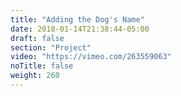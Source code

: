 ```yaml
---
title: "Adding the Dog's Name"
date: 2018-01-14T21:38:44-05:00
draft: false
section: "Project"
video: "https://vimeo.com/263559063"
noTitle: false
weight: 260
---
```


